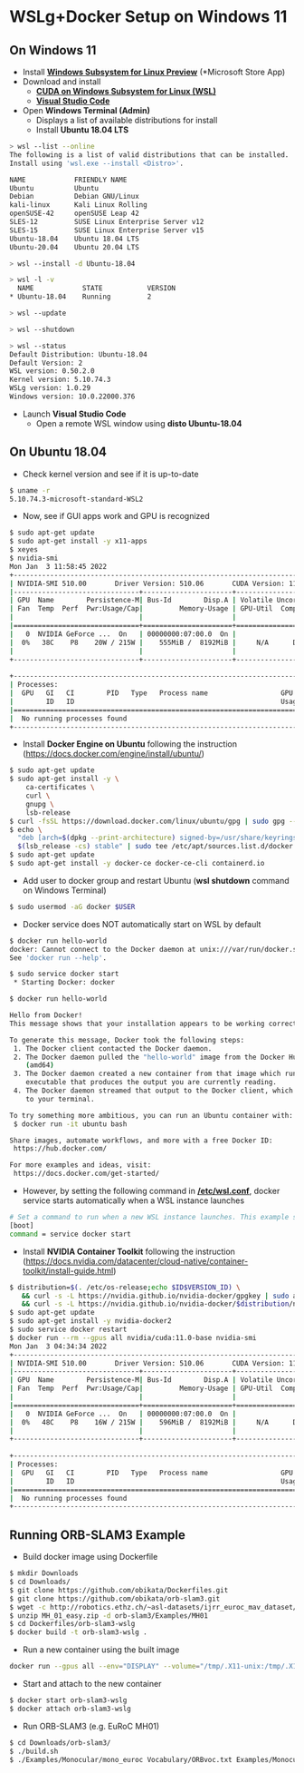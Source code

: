 # WSLg+Docker Setup on Windows 11

## On Windows 11
- Install [**Windows Subsystem for Linux Preview**](https://www.microsoft.com/store/productId/9P9TQF7MRM4R) (*Microsoft Store App)
- Download and install
  - [**CUDA on Windows Subsystem for Linux (WSL)**](https://developer.nvidia.com/cuda/wsl/download)
  - [**Visual Studio Code**](https://code.visualstudio.com/download)
- Open **Windows Terminal (Admin)**
  - Displays a list of available distributions for install
  - Install **Ubuntu 18.04 LTS**

```bash
> wsl --list --online
The following is a list of valid distributions that can be installed.
Install using 'wsl.exe --install <Distro>'.

NAME            FRIENDLY NAME
Ubuntu          Ubuntu
Debian          Debian GNU/Linux
kali-linux      Kali Linux Rolling
openSUSE-42     openSUSE Leap 42
SLES-12         SUSE Linux Enterprise Server v12
SLES-15         SUSE Linux Enterprise Server v15
Ubuntu-18.04    Ubuntu 18.04 LTS
Ubuntu-20.04    Ubuntu 20.04 LTS

> wsl --install -d Ubuntu-18.04

> wsl -l -v
  NAME            STATE           VERSION
* Ubuntu-18.04    Running         2

> wsl --update

> wsl --shutdown

> wsl --status
Default Distribution: Ubuntu-18.04
Default Version: 2
WSL version: 0.50.2.0
Kernel version: 5.10.74.3
WSLg version: 1.0.29
Windows version: 10.0.22000.376
```

- Launch **Visual Studio Code**
  - Open a remote WSL window using **disto Ubuntu-18.04**

## On Ubuntu 18.04
- Check kernel version and see if it is up-to-date

```bash
$ uname -r
5.10.74.3-microsoft-standard-WSL2
```

- Now, see if GUI apps work and GPU is recognized
```bash
$ sudo apt-get update
$ sudo apt-get install -y x11-apps
$ xeyes
$ nvidia-smi
Mon Jan  3 11:58:45 2022       
+-----------------------------------------------------------------------------+
| NVIDIA-SMI 510.00       Driver Version: 510.06       CUDA Version: 11.6     |
|-------------------------------+----------------------+----------------------+
| GPU  Name        Persistence-M| Bus-Id        Disp.A | Volatile Uncorr. ECC |
| Fan  Temp  Perf  Pwr:Usage/Cap|         Memory-Usage | GPU-Util  Compute M. |
|                               |                      |               MIG M. |
|===============================+======================+======================|
|   0  NVIDIA GeForce ...  On   | 00000000:07:00.0  On |                  N/A |
|  0%   38C    P8    20W / 215W |    555MiB /  8192MiB |     N/A      Default |
|                               |                      |                  N/A |
+-------------------------------+----------------------+----------------------+
                                                                               
+-----------------------------------------------------------------------------+
| Processes:                                                                  |
|  GPU   GI   CI        PID   Type   Process name                  GPU Memory |
|        ID   ID                                                   Usage      |
|=============================================================================|
|  No running processes found                                                 |
+-----------------------------------------------------------------------------+
```

- Install **Docker Engine on Ubuntu** following the instruction (https://docs.docker.com/engine/install/ubuntu/)
```bash
$ sudo apt-get update
$ sudo apt-get install -y \
    ca-certificates \
    curl \
    gnupg \
    lsb-release
$ curl -fsSL https://download.docker.com/linux/ubuntu/gpg | sudo gpg --dearmor -o /usr/share/keyrings/docker-archive-keyring.gpg
$ echo \
  "deb [arch=$(dpkg --print-architecture) signed-by=/usr/share/keyrings/docker-archive-keyring.gpg] https://download.docker.com/linux/ubuntu \
  $(lsb_release -cs) stable" | sudo tee /etc/apt/sources.list.d/docker.list > /dev/null
$ sudo apt-get update
$ sudo apt-get install -y docker-ce docker-ce-cli containerd.io
```

- Add user to docker group and restart Ubuntu (**wsl shutdown** command on Windows Terminal)
```bash
$ sudo usermod -aG docker $USER
```

- Docker service does NOT automatically start on WSL by default
```bash
$ docker run hello-world
docker: Cannot connect to the Docker daemon at unix:///var/run/docker.sock. Is the docker daemon running?.
See 'docker run --help'.

$ sudo service docker start
 * Starting Docker: docker 

$ docker run hello-world

Hello from Docker!
This message shows that your installation appears to be working correctly.

To generate this message, Docker took the following steps:
 1. The Docker client contacted the Docker daemon.
 2. The Docker daemon pulled the "hello-world" image from the Docker Hub.
    (amd64)
 3. The Docker daemon created a new container from that image which runs the
    executable that produces the output you are currently reading.
 4. The Docker daemon streamed that output to the Docker client, which sent it
    to your terminal.

To try something more ambitious, you can run an Ubuntu container with:
 $ docker run -it ubuntu bash

Share images, automate workflows, and more with a free Docker ID:
 https://hub.docker.com/

For more examples and ideas, visit:
 https://docs.docker.com/get-started/
```

- However, by setting the following command in [**/etc/wsl.conf**](https://docs.microsoft.com/en-us/windows/wsl/wsl-config#wslconf), docker service starts automatically when a WSL instance launches
```bash
# Set a command to run when a new WSL instance launches. This example starts the Docker container service.
[boot]
command = service docker start
```

- Install **NVIDIA Container Toolkit** following the instruction (https://docs.nvidia.com/datacenter/cloud-native/container-toolkit/install-guide.html)
```bash
$ distribution=$(. /etc/os-release;echo $ID$VERSION_ID) \
   && curl -s -L https://nvidia.github.io/nvidia-docker/gpgkey | sudo apt-key add - \
   && curl -s -L https://nvidia.github.io/nvidia-docker/$distribution/nvidia-docker.list | sudo tee /etc/apt/sources.list.d/nvidia-docker.list
$ sudo apt-get update
$ sudo apt-get install -y nvidia-docker2
$ sudo service docker restart
$ docker run --rm --gpus all nvidia/cuda:11.0-base nvidia-smi
Mon Jan  3 04:34:34 2022       
+-----------------------------------------------------------------------------+
| NVIDIA-SMI 510.00       Driver Version: 510.06       CUDA Version: 11.6     |
|-------------------------------+----------------------+----------------------+
| GPU  Name        Persistence-M| Bus-Id        Disp.A | Volatile Uncorr. ECC |
| Fan  Temp  Perf  Pwr:Usage/Cap|         Memory-Usage | GPU-Util  Compute M. |
|                               |                      |               MIG M. |
|===============================+======================+======================|
|   0  NVIDIA GeForce ...  On   | 00000000:07:00.0  On |                  N/A |
|  0%   48C    P8    16W / 215W |    596MiB /  8192MiB |     N/A      Default |
|                               |                      |                  N/A |
+-------------------------------+----------------------+----------------------+
                                                                               
+-----------------------------------------------------------------------------+
| Processes:                                                                  |
|  GPU   GI   CI        PID   Type   Process name                  GPU Memory |
|        ID   ID                                                   Usage      |
|=============================================================================|
|  No running processes found                                                 |
+-----------------------------------------------------------------------------+
```
## Running ORB-SLAM3 Example

- Build docker image using Dockerfile
```bash
$ mkdir Downloads
$ cd Downloads/
$ git clone https://github.com/obikata/Dockerfiles.git
$ git clone https://github.com/obikata/orb-slam3.git
$ wget -c http://robotics.ethz.ch/~asl-datasets/ijrr_euroc_mav_dataset/machine_hall/MH_01_easy/MH_01_easy.zip
$ unzip MH_01_easy.zip -d orb-slam3/Examples/MH01
$ cd Dockerfiles/orb-slam3-wslg
$ docker build -t orb-slam3-wslg .
```

- Run a new container using the built image
```bash
docker run --gpus all --env="DISPLAY" --volume="/tmp/.X11-unix:/tmp/.X11-unix:rw" --name orb-slam3-wslg -d -it --mount type=bind,src=/home/obikata/Downloads,dst=/home/obikata/Downloads orb-slam3-wslg
```

- Start and attach to the new container
```bash
$ docker start orb-slam3-wslg
$ docker attach orb-slam3-wslg
```

- Run ORB-SLAM3 (e.g. EuRoC MH01)
```bash
$ cd Downloads/orb-slam3/
$ ./build.sh
$ ./Examples/Monocular/mono_euroc Vocabulary/ORBvoc.txt Examples/Monocular/EuRoC.yaml Examples/MH01/ Examples/Monocular/EuRoC_TimeStamps/MH01.txt
```